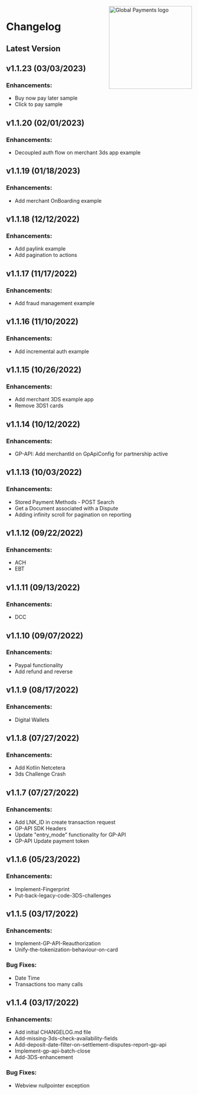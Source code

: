 <a href="https://github.com/globalpayments" target="_blank">
    <img src="https://developer.globalpay.com/static/media/logo.dab7811d.svg" alt="Global Payments logo" title="Global Payments" align="right" width="225" />
</a>

# Changelog

## Latest Version

## v1.1.23 (03/03/2023)

### Enhancements:

* Buy now pay later sample
* Click to pay sample

## v1.1.20 (02/01/2023)

### Enhancements:

* Decoupled auth flow on merchant 3ds app example

## v1.1.19 (01/18/2023)

### Enhancements:

* Add merchant OnBoarding example

## v1.1.18 (12/12/2022)

### Enhancements:

* Add paylink example
* Add pagination to actions

## v1.1.17 (11/17/2022)

### Enhancements:

* Add fraud management example

## v1.1.16 (11/10/2022)

### Enhancements:

* Add incremental auth example

## v1.1.15 (10/26/2022)

### Enhancements:

* Add merchant 3DS example app
* Remove 3DS1 cards

## v1.1.14 (10/12/2022)

### Enhancements:

* GP-API: Add merchantId on GpApiConfig for partnership active

## v1.1.13 (10/03/2022)

### Enhancements:

* Stored Payment Methods - POST Search
* Get a Document associated with a Dispute
* Adding infinity scroll for pagination on reporting

## v1.1.12 (09/22/2022)

### Enhancements:

* ACH
* EBT

## v1.1.11 (09/13/2022)

### Enhancements:

* DCC

## v1.1.10 (09/07/2022)

### Enhancements:

* Paypal functionality
* Add refund and reverse

## v1.1.9 (08/17/2022)

### Enhancements:

* Digital Wallets

## v1.1.8 (07/27/2022)

### Enhancements:

* Add Kotlin Netcetera
* 3ds Challenge Crash

## v1.1.7 (07/27/2022)

### Enhancements:

* Add LNK_ID in create transaction request
* GP-API SDK Headers
* Update "entry_mode" functionality for GP-API
* GP-API Update payment token

## v1.1.6 (05/23/2022)

### Enhancements:

* Implement-Fingerprint
* Put-back-legacy-code-3DS-challenges

## v1.1.5 (03/17/2022)

### Enhancements:

* Implement-GP-API-Reauthorization
* Unify-the-tokenization-behaviour-on-card
   
### Bug Fixes:

* Date Time 
* Transactions too many calls

## v1.1.4 (03/17/2022)

### Enhancements:

* Add initial CHANGELOG.md file
* Add-missing-3ds-check-availability-fields
* Add-deposit-date-filter-on-settlement-disputes-report-gp-api
* Implement-gp-api-batch-close
* Add-3DS-enhancement

### Bug Fixes:

* Webview nullpointer exception
